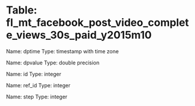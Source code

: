 Table: fl_mt_facebook_post_video_complete_views_30s_paid_y2015m10
=================================================================

Name: dptime
Type: timestamp with time zone

Name: dpvalue
Type: double precision

Name: id
Type: integer

Name: ref_id
Type: integer

Name: step
Type: integer

